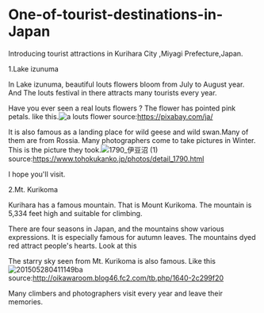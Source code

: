# One-of-tourist-destinations-in-Japan
Introducing tourist attractions in Kurihara City ,Miyagi Prefecture,Japan.

1.Lake izunuma

In Lake izunuma, beautiful louts flowers bloom from July to August year. And The louts festival in there attracts many tourists every year.

Have you ever seen a real louts flowers ?
The flower has pointed pink petals.
like this.![a louts flower](https://user-images.githubusercontent.com/108656454/182286212-5dfa0f8c-7675-4c17-863a-4a5cc50a2ed1.jpg)
source:https://pixabay.com/ja/

It is also famous as a landing place for wild geese and wild swan.Many of them are from Rossia.
Many photographers come to take pictures in Winter.
This is the picture they took.![1790_伊豆沼 (1)](https://user-images.githubusercontent.com/108656454/182290193-c9003f28-c78c-4cdf-82d9-deb65e92e11b.jpg)
source:https://www.tohokukanko.jp/photos/detail_1790.html

I hope you'll visit.

2.Mt. Kurikoma

Kurihara has a famous mountain. That is Mount Kurikoma.
The mountain is 5,334 feet high and suitable for climbing.

There are four seasons in Japan, and the mountains show various expressions.
It is especially famous for autumn leaves. The mountains dyed red attract people's hearts.
Look at this

The starry sky seen from Mt. Kurikoma is also famous.
Like this![201505280411149ba](https://user-images.githubusercontent.com/108656454/183317997-45a216fd-e0b3-49f9-9ba5-0584a72cf55c.jpg)
source:http://oikawaroom.blog46.fc2.com/tb.php/1640-2c299f20

Many climbers and photographers visit every year and leave their memories.



